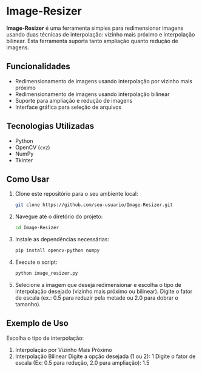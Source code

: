 # Image-Resizer

**Image-Resizer** é uma ferramenta simples para redimensionar imagens usando duas técnicas de interpolação: vizinho mais próximo e interpolação bilinear. Esta ferramenta suporta tanto ampliação quanto redução de imagens.

## Funcionalidades

- Redimensionamento de imagens usando interpolação por vizinho mais próximo
- Redimensionamento de imagens usando interpolação bilinear
- Suporte para ampliação e redução de imagens
- Interface gráfica para seleção de arquivos

## Tecnologias Utilizadas

- Python
- OpenCV (`cv2`)
- NumPy
- Tkinter

## Como Usar

1. Clone este repositório para o seu ambiente local:

    ```bash
    git clone https://github.com/seu-usuario/Image-Resizer.git
    ```

2. Navegue até o diretório do projeto:

    ```bash
    cd Image-Resizer
    ```

3. Instale as dependências necessárias:

    ```bash
    pip install opencv-python numpy
    ```

4. Execute o script:

    ```bash
    python image_resizer.py
    ```

5. Selecione a imagem que deseja redimensionar e escolha o tipo de interpolação desejado (vizinho mais próximo ou bilinear). Digite o fator de escala (ex.: 0.5 para reduzir pela metade ou 2.0 para dobrar o tamanho).

## Exemplo de Uso

Escolha o tipo de interpolação:

1. Interpolação por Vizinho Mais Próximo
2. Interpolação Bilinear Digite a opção desejada (1 ou 2): 1 Digite o fator de escala (Ex: 0.5 para redução, 2.0 para ampliação): 1.5

